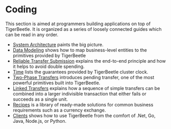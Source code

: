 # Coding

This section is aimed at programmers building applications on top of TigerBeetle. It is organized as
a series of loosely connected guides which can be read in any order.

- [System Architecture](./system-architecture.md) paints the big picture.
- [Data Modeling](./data-modeling.md) shows how to map business-level entities to the primitives
  provided by TigerBeetle
- [Reliable Transfer Submission](./reliable-transaction-submission.md) explains the end-to-end principle and how it
  helps to avoid double spending.
- [Time](./time.md) lists the guarantees provided by TigerBeetle cluster clock.
- [Two-Phase Transfers](./two-phase-transfers.md) introduces pending transfer, one of the most
  powerful primitives built into TigerBeetle.
- [Linked Transfers](./linked-transfers.md) explains how a sequence of simple transfers can be
  combined into a larger indivisible transaction that either fails or succeeds as a single unit.
- [Recipes](./recipes/) is a library of ready-made solutions for common business requirements such
  as a currency exchange.
- [Clients](./clients/) shows how to use TigerBeetle from the comfort of .Net, Go, Java, Node.js, or
  Python.
